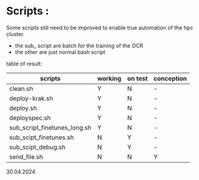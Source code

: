 # Scripts : 

Some scripts still need to be improved to enable true automation of the hpc cluster. 
* the sub_ script are batch for the training of the OCR
* the other are just normal bash script

table of result: 

| scripts                      | working | on test | conception |
|------------------------------|---------|---------|------------|
| clean.sh                     | Y       | N       | -          |
| deploy-krak.sh               | Y       | N       | -          |
| deploy.sh                    | Y       | N       | -          |
| deployspec.sh                | Y       | N       | -          |
| sub_script_finetunes_long.sh | Y       | N       | -          |
| sub_scipt_finetunes.sh       | N       | Y       | -          |
| sub_scipt_debug.sh           | N       | Y       | -          |
| send_file.sh                 | N       | N       |Y           |

30.04.2024
